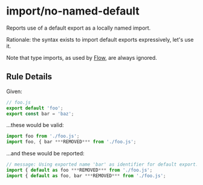 # import/no-named-default

<!-- end auto-generated rule header -->

Reports use of a default export as a locally named import.

Rationale: the syntax exists to import default exports expressively, let's use it.

Note that type imports, as used by [Flow], are always ignored.

[Flow]: https://flow.org/

## Rule Details

Given:

```js
// foo.js
export default 'foo';
export const bar = 'baz';
```

...these would be valid:

```js
import foo from './foo.js';
import foo, { bar ***REMOVED*** from './foo.js';
```

...and these would be reported:

```js
// message: Using exported name 'bar' as identifier for default export.
import { default as foo ***REMOVED*** from './foo.js';
import { default as foo, bar ***REMOVED*** from './foo.js';
```
